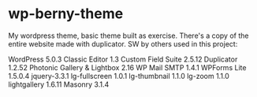 # wp-berny-theme
My wordpress theme, basic theme built as exercise. There's a copy of the entire website made with duplicator.
SW by others used in this project:

WordPress 5.0.3
Classic Editor 1.3
Custom Field Suite 2.5.12
Duplicator 1.2.52
Photonic Gallery & Lightbox 2.16
WP Mail SMTP 1.4.1
WPForms Lite 1.5.0.4
jquery-3.3.1
lg-fullscreen  1.0.1
lg-thumbnail 1.1.0
lg-zoom 1.1.0
lightgallery 1.6.11
Masonry 3.1.4
